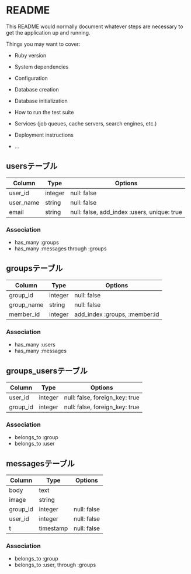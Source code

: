 # README

This README would normally document whatever steps are necessary to get the
application up and running.

Things you may want to cover:

* Ruby version

* System dependencies

* Configuration

* Database creation

* Database initialization

* How to run the test suite

* Services (job queues, cache servers, search engines, etc.)

* Deployment instructions

* ...

## usersテーブル

|Column|Type|Options|
|------|----|-------|
|user_id|integer|null: false|
|user_name|string|null: false|
|email|string|null: false, add_index :users, unique: true|

### Association
- has_many :groups
- has_many :messages through :groups


## groupsテーブル

|Column|Type|Options|
|------|----|-------|
|group_id|integer|null: false|
|group_name|string|null: false|
|member_id|integer|add_index :groups, :member:id|

### Association
- has_many :users
- has_many :messages


## groups_usersテーブル

|Column|Type|Options|
|------|----|-------|
|user_id|integer|null: false, foreign_key: true|
|group_id|integer|null: false, foreign_key: true|

### Association
- belongs_to :group
- belongs_to :user


## messagesテーブル

|Column|Type|Options|
|------|----|-------|
|body|text||
|image|string||
|group_id|integer|null: false|
|user_id|integer|null: false|
|t|timestamp|null: false|

### Association
- belongs_to :group
- belongs_to :user, through :groups
